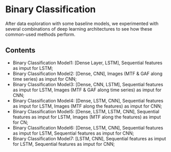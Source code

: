 # Binary Classification

After data exploration with some baseline models, we experimented with several combinations of deep learning architectures to see how these common-used methods perform.

## Contents
- Binary Classification Model1: [Dense Layer, LSTM], Sequential features as imput for LSTM;
- Binary Classification Model2: [Dense, CNN], Images (MTF & GAF along time series) as imput for CNN;
- Binary Classification Model3: [Dense, CNN, LSTM], Sequential features as imput for LSTM, Images (MTF & GAF along time series) as imput for CNN;
- Binary Classification Model4: [Dense, LSTM, CNN], Sequential features as imput for LSTM, Images (MTF along the features) as imput for CNN;
- Binary Classification Model5: [Dense, LSTM, LSTM, CNN], Sequential features as imput for LSTM, Images (MTF along the features) as imput for CN;
- Binary Classification Model6: [Dense, LSTM, CNN], Sequential features as imput for LSTM, Sequential features as imput for CNN;
- Binary Classification Model7: [LSTM, CNN], Sequential features as imput for LSTM, Sequential features as imput for CNN;
